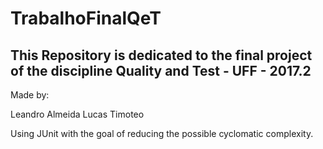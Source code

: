 # TrabalhoFinalQeT


## This Repository is dedicated to the final project of the discipline Quality and Test - UFF - 2017.2

Made by:

Leandro Almeida
Lucas Timoteo

Using JUnit with the goal of reducing the possible cyclomatic complexity.
